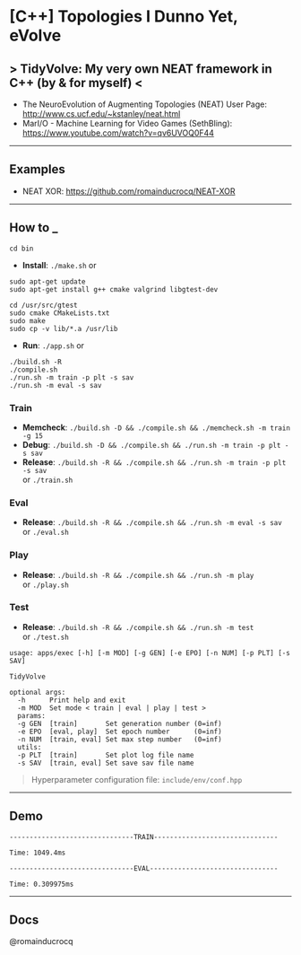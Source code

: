 # [C++] Topologies I Dunno Yet, eVolve
## > TidyVolve: My very own NEAT framework in C++ (by & for myself) <

- The NeuroEvolution of Augmenting Topologies (NEAT) User Page: http://www.cs.ucf.edu/~kstanley/neat.html
- MarI/O - Machine Learning for Video Games (SethBling): https://www.youtube.com/watch?v=qv6UVOQ0F44 

****

## Examples

- NEAT XOR: https://github.com/romainducrocq/NEAT-XOR

****

## How to _

`cd bin`
- **Install**: `./make.sh` or  
```
sudo apt-get update
sudo apt-get install g++ cmake valgrind libgtest-dev

cd /usr/src/gtest
sudo cmake CMakeLists.txt
sudo make
sudo cp -v lib/*.a /usr/lib
```

- **Run**: `./app.sh` or  
```
./build.sh -R
./compile.sh
./run.sh -m train -p plt -s sav
./run.sh -m eval -s sav
```

### Train
- **Memcheck**: `./build.sh -D && ./compile.sh && ./memcheck.sh -m train -g 15`  
- **Debug**: `./build.sh -D && ./compile.sh && ./run.sh -m train -p plt -s sav`  
- **Release**: `./build.sh -R && ./compile.sh && ./run.sh -m train -p plt -s sav`  
or `./train.sh`  

### Eval
- **Release**: `./build.sh -R && ./compile.sh && ./run.sh -m eval -s sav`  
or `./eval.sh`  

### Play
- **Release**: `./build.sh -R && ./compile.sh && ./run.sh -m play`  
or `./play.sh`  

### Test
- **Release**: `./build.sh -R && ./compile.sh && ./run.sh -m test`  
or `./test.sh`  

```
usage: apps/exec [-h] [-m MOD] [-g GEN] [-e EPO] [-n NUM] [-p PLT] [-s SAV]

TidyVolve

optional args:
  -h      Print help and exit
  -m MOD  Set mode < train | eval | play | test >
  params:
  -g GEN  [train]       Set generation number (0=inf)
  -e EPO  [eval, play]  Set epoch number      (0=inf)
  -n NUM  [train, eval] Set max step number   (0=inf)
  utils:
  -p PLT  [train]       Set plot log file name
  -s SAV  [train, eval] Set save sav file name
```
> Hyperparameter configuration file: `include/env/conf.hpp`

****

## Demo

```
-------------------------------TRAIN-------------------------------

Time: 1049.4ms

-------------------------------EVAL--------------------------------

Time: 0.309975ms
```

****

## Docs

@romainducrocq
